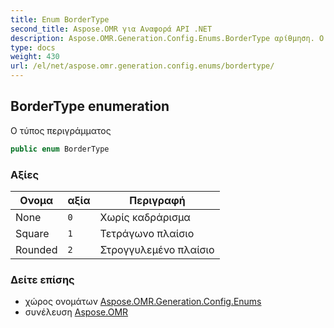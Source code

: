 ```yaml
---
title: Enum BorderType
second_title: Aspose.OMR για Αναφορά API .NET
description: Aspose.OMR.Generation.Config.Enums.BorderType αρίθμηση. Ο τύπος περιγράμματος
type: docs
weight: 430
url: /el/net/aspose.omr.generation.config.enums/bordertype/
---
```

## BorderType enumeration

Ο τύπος περιγράμματος

```csharp
public enum BorderType
```

### Αξίες

| Ονομα | αξία | Περιγραφή |
| --- | --- | --- |
| None | `0` | Χωρίς καδράρισμα |
| Square | `1` | Τετράγωνο πλαίσιο |
| Rounded | `2` | Στρογγυλεμένο πλαίσιο |

### Δείτε επίσης

* χώρος ονομάτων [Aspose.OMR.Generation.Config.Enums](../../aspose.omr.generation.config.enums/)
* συνέλευση [Aspose.OMR](../../)


